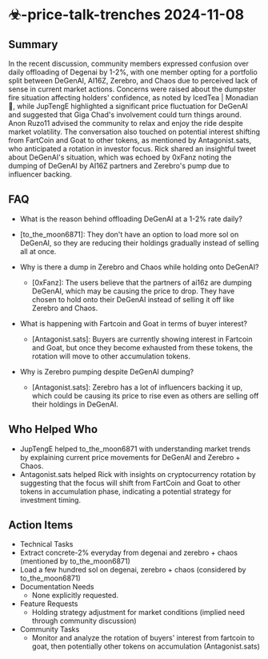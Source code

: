 # ☣-price-talk-trenches 2024-11-08

## Summary

In the recent discussion, community members expressed confusion over daily offloading of Degenai by 1-2%, with one member opting for a portfolio split between DeGenAI, AI16Z, Zerebro, and Chaos due to perceived lack of sense in current market actions. Concerns were raised about the dumpster fire situation affecting holders' confidence, as noted by IcedTea | Monadian 💜, while JupTengE highlighted a significant price fluctuation for DeGenAI and suggested that Giga Chad's involvement could turn things around. Anon Ruzo11 advised the community to relax and enjoy the ride despite market volatility. The conversation also touched on potential interest shifting from FartCoin and Goat to other tokens, as mentioned by Antagonist.sats, who anticipated a rotation in investor focus. Rick shared an insightful tweet about DeGenAI's situation, which was echoed by 0xFanz noting the dumping of DeGenAI by AI16Z partners and Zerebro's pump due to influencer backing.

## FAQ

- What is the reason behind offloading DeGenAI at a 1-2% rate daily?
- [to_the_moon6871]: They don't have an option to load more sol on DeGenAI, so they are reducing their holdings gradually instead of selling all at once.

- Why is there a dump in Zerebro and Chaos while holding onto DeGenAI?

    - [0xFanz]: The users believe that the partners of ai16z are dumping DeGenAI, which may be causing the price to drop. They have chosen to hold onto their DeGenAI instead of selling it off like Zerebro and Chaos.

- What is happening with Fartcoin and Goat in terms of buyer interest?

    - [Antagonist.sats]: Buyers are currently showing interest in Fartcoin and Goat, but once they become exhausted from these tokens, the rotation will move to other accumulation tokens.

- Why is Zerebro pumping despite DeGenAI dumping?
    - [Antagonist.sats]: Zerebro has a lot of influencers backing it up, which could be causing its price to rise even as others are selling off their holdings in DeGenAI.

## Who Helped Who

- JupTengE helped to_the_moon6871 with understanding market trends by explaining current price movements for DeGenAI and Zerebro + Chaos.
- Antagonist.sats helped Rick with insights on cryptocurrency rotation by suggesting that the focus will shift from FartCoin and Goat to other tokens in accumulation phase, indicating a potential strategy for investment timing.

## Action Items

- Technical Tasks
- Extract concrete-2% everyday from degenai and zerebro + chaos (mentioned by to_the_moon6871)
- Load a few hundred sol on degenai, zerebro + chaos (considered by to_the_moon6871)
- Documentation Needs
    - None explicitly requested.
- Feature Requests
    - Holding strategy adjustment for market conditions (implied need through community discussion)
- Community Tasks
    - Monitor and analyze the rotation of buyers' interest from fartcoin to goat, then potentially other tokens on accumulation (Antagonist.sats)

